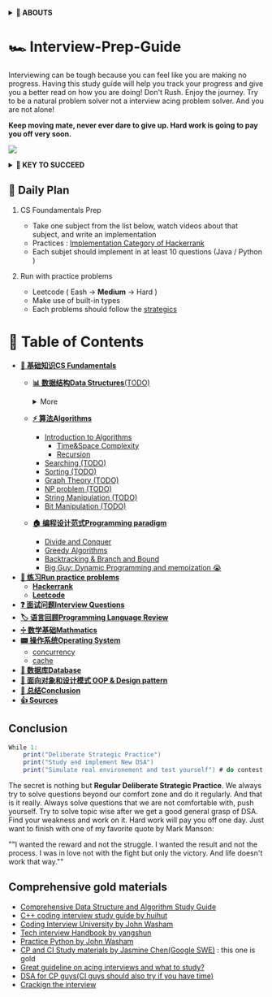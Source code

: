 <b><details><summary>👀 ABOUTS</summary></b>	

🕵 This repository is a summary of the basic knowledge of recruiting job seekers and beginners in the direction of SDE, including programming language, data structure, algorithm, programming paradigm, system, network and other domain knowledge 

Due to my limited level, the knowledge points in the warehouse are from my original, reading notes, books, blog posts, etc. Non-original has been marked with the source, if there is any omission, please issue an issue.
</details>

# 🏎 Interview-Prep-Guide
Interviewing can be tough because you can feel like you are making no progress. Having this study guide will help you track your progress and give you a better read on how you are doing! Don't Rush. Enjoy the journey. Try to be a natural problem solver not a interview acing problem solver. And you are not alone!  

**Keep moving mate, never ever dare to give up. Hard work is going to pay you off very soon.**

![](https://media.giphy.com/media/KWQy384u0Rn9bCvwMa/giphy.gif)

<b><details><summary>🔑 KEY TO SUCCEED</summary></b>	

## 🏁 Deliberate Strategic : Practice (KEY TO SUCCEED)
- **Retaining Computer Science Knowledge**
1. Review cs fundamentatals and summarize
2. Start doing coding interview questions while you're learning data structures and algorithms. 
3. Review and review 
 
- **Keep Practics**
1. Use Leetcode to practices different problems 
2. Take a break from programming problems for a half hour and go through your flashcards.

## 💻 Coding problem practices
- **Gathering requirements** : consider the constraint for the problem and its edge cases 
- **Problem recognition** : where the right data structures and algorithms fit in
- **Brain storm** : talking your way through the solution like you will in the interview including performance analysis 
- **Testing your solutions**

</details>


## 📅 Daily Plan 
1. CS Foundamentals Prep 
	- Take one subject from the list below, watch videos about that subject, and write an implementation 
	- Practices : [Implementation Category of Hackerrank](https://www.hackerrank.com/domains/algorithms?filters%5Bsubdomains%5D%5B%5D=implementation&badge_type=problem-solving)
	- Each subjet should implement in at least 10 questions (Java / Python )
	
2. Run with practice problems 
	- Leetcode ( Eash -> **Medium** -> Hard )
	- Make use of built-in types
	- Each problems should follow the [strategics](https://github.com/waiyulam/Interview-Prep-Guide/tree/master/Leetcode)

# 📄 Table of Contents 
- [**📖 基础知识CS Fundamentals**](https://github.com/waiyulam/Interview-Prep-Guide/tree/master/BasicsReview)
	* [**📊 数据结构Data Structures**(TODO)]() 
		<details>
		<summary>More</summary>

		- [Arrays]()
		- [Linked List]()
		- [Stacks & Queues &Double-ended Queue]()
		- [Hash Tables]()
		- [Trees]()
		- [Tries]()
		- [Heaps&Priority Queue]()
		- [Graphs]()
		- [Others]()

		</details>
	
	* [**⚡️ 算法Algorithms**]()
		+ [Introduction to Algorithms](https://github.com/waiyulam/Interview-Prep-Guide/tree/master/BasicsReview/algorithms)
			* [Time&Space Complexity]()
			* [Recursion]()
		+ [Searching  (TODO)]()
		+ [Sorting   (TODO)]()
		+ [Graph Theory   (TODO)]()
		+ [NP problem   (TODO)](#NP-program)
		+ [String Manipulation  (TODO)](#String-Manipulation)
		+ [Bit Manipulation   (TODO)](#Bit-Manipulation)
	* [**🏠 编程设计范式Programming paradigm**](https://github.com/waiyulam/Interview-Prep-Guide/tree/master/BasicsReview/paradigm)
		+ [Divide and Conquer]()
		+ [Greedy Algorithms]()
		+ [Backtracking & Branch and Bound]()
		+ [Big Guy: Dynamic Programming and memoization 😭]()
- [**🧯 练习Run practice problems**]()
	* [**Hackerrank**]()
	* [**Leetcode**]()
- [**❓ 面试问题Interview Questions**]()
- [**🏷 语言回顾Programming Language Review**]()
- [**➗ 数学基础Mathmatics**]()
- [**📟 操作系统Operating System**]()
	+ [concurrency]()
	+ [cache]()
- [**💾 数据库Database**]()
- [**📏 面向对象和设计模式 OOP & Design pattern**]()
- [**🍭 总结Conclusion**](#Conclusion)
- [**👍 Sources**](#Comprehensive-gold-materials)

## Conclusion
```java 
While 1:
	print("Deliberate Strategic Practice")
	print("Study and implement New DSA")
	print("Simulate real environement and test yourself") # do contest, contest and contest
```
The secret is nothing but **Regular Deliberate Strategic Practice**. We always try to solve questions beyond our comfort zone and do it regularly. And that is it really. Always solve questions that we are not comfortable with, push yourself. Try to solve topic wise after we get a good general grasp of DSA. Find your weakness and work on it. Hard work will pay you off one day. Just want to finish with one of my favorite quote by Mark Manson:

""I wanted the reward and not the struggle. I wanted the result and not the process. I was in love not with the fight but only the victory. And life doesn't work that way.""

## Comprehensive gold materials
  -  [Comprehensive Data Structure and Algorithm Study Guide](https://leetcode.com/discuss/general-discussion/494279/comprehensive-data-structure-and-algorithm-study-guide)
  -  [C++ coding interview study guide by huihut](https://github.com/huihut/interview)
  -  [Coding Interview University by John Washam](https://github.com/jwasham/coding-interview-university)
  -  [Tech interview Handbook by yangshun](https://yangshun.github.io/tech-interview-handbook/algorithms/array)
  -  [Practice Python by John Washam](https://github.com/jwasham/practice-python)
  -  [CP and CI Study materials by Jasmine Chen(Google SWE)](https://github.com/lnishan/awesome-competitive-programming) : this one is gold
  -  [Great guideline on acing interviews and what to study?](https://medium.com/@nick.ciubotariu/ace-the-coding-interview-every-time-d169ce1fd3fc)
  -  [DSA for CP guys(CI guys should also try if you have time)](http://cp-algorithms.com/)
  -  [Crackign the interview](https://www.youtube.com/playlist?list=PLX6IKgS15Ue02WDPRCmYKuZicQHit9kFt)

